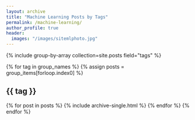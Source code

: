 ```yaml
---
layout: archive
title: "Machine Learning Posts by Tags"
permalink: /machine-learning/
author_profile: true
header: 
  images: "/images/sitemlphoto.jpg"
---
```


{% include group-by-array collection=site.posts field="tags" %}

{% for tag in group_names %}
  {% assign posts = group_items[forloop.index0] %}
  <h2 id="{{ tag | slugify }}" class="archive__subtitle">{{ tag }}</h2>
  {% for post in posts %}
    {% include archive-single.html %}
  {% endfor %}
{% endfor %}
